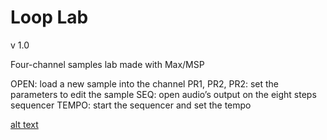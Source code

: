 # Loop Lab

v 1.0

Four-channel samples lab made with Max/MSP

OPEN: load a new sample into the channel
PR1, PR2, PR2: set the parameters to edit the sample
SEQ: open audio’s output on the eight steps sequencer
TEMPO: start the sequencer and set the tempo

[alt text](https://maxforlive.com/images/screenshots/?ss=LOOP_LAB_maxforlive.jpg&id=5901)
